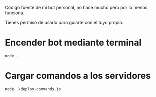Código fuente de mi bot personal, no hace mucho pero por lo menos funciona.

Tienes permiso de usarlo para guiarte con el tuyo propio.

# Encender bot mediante terminal
    node .

# Cargar comandos a los servidores
    node .\deploy-commands.js
